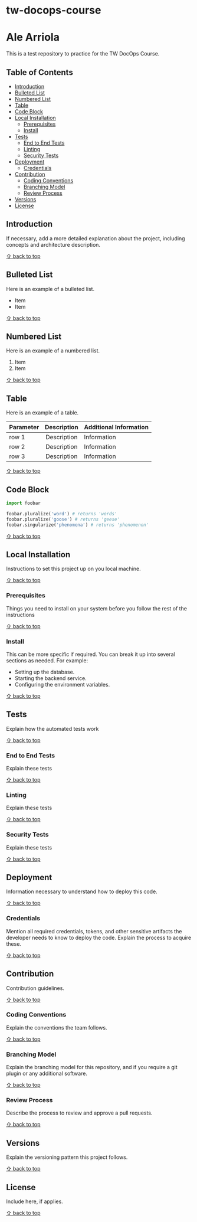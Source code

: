 # tw-docops-course

# Ale Arriola

This is a test repository to practice for the TW DocOps Course.

## Table of Contents

- [Introduction](#introduction)
- [Bulleted List](#bulleted-list)
- [Numbered List](#numbered-list)
- [Table](#table)
- [Code Block](#code-block)
- [Local Installation](#local-installation)
  - [Prerequisites](#prerequisites)
  - [Install <service name>](#install-<service-name>)
- [Tests](#tests)
  - [End to End Tests](#end-to-end-tests)
  - [Linting](#linting)
  - [Security Tests](#security-tests)
- [Deployment](#deployment)
  - [Credentials](#credentials)
- [Contribution](#contribution)
  - [Coding Conventions](#coding-conventions)
  - [Branching Model](#branching-model)
  - [Review Process](#review-process)
- [Versions](#versions)
- [License](#license)


## Introduction

If necessary, add a more detailed explanation about the project, including
concepts and architecture description.

[⇧ back to top](#table-of-contents)

## Bulleted List
Here is an example of a bulleted list.
- Item
- Item

[⇧ back to top](#table-of-contents)

## Numbered List
Here is an example of a numbered list.

1. Item
1. Item

[⇧ back to top](#table-of-contents)


## Table
Here is an example of a table. 


| Parameter|Description|Additional Information|
|----------|:-------------:|------|
| row 1 |  Description |Information|
| row 2 |  Description  |Information|
| row 3 | Description |Information|


[⇧ back to top](#table-of-contents)

## Code Block

```python
import foobar

foobar.pluralize('word') # returns 'words'
foobar.pluralize('goose') # returns 'geese'
foobar.singularize('phenomena') # returns 'phenomenon'
```

[⇧ back to top](#table-of-contents)

## Local Installation

Instructions to set this project up on you local machine.

[⇧ back to top](#table-of-contents)

### Prerequisites

Things you need to install on your system before you follow the rest of the
instructions

[⇧ back to top](#table-of-contents)

### Install <service name>

This can be more specific if required. You can break it up into several
sections as needed. For example:

- Setting up the database.
- Starting the backend service.
- Configuring the environment variables.

[⇧ back to top](#table-of-contents)

## Tests

Explain how the automated tests work

[⇧ back to top](#table-of-contents)

### End to End Tests

Explain these tests

[⇧ back to top](#table-of-contents)

### Linting

Explain these tests

[⇧ back to top](#table-of-contents)

### Security Tests

Explain these tests

[⇧ back to top](#table-of-contents)

## Deployment

Information necessary to understand how to deploy this code.

[⇧ back to top](#table-of-contents)

### Credentials

Mention all required credentials, tokens, and other sensitive artifacts the developer
needs to know to deploy the code. Explain the process to acquire these.

[⇧ back to top](#table-of-contents)

## Contribution

Contribution guidelines.

[⇧ back to top](#table-of-contents)

### Coding Conventions

Explain the conventions the team follows.

[⇧ back to top](#table-of-contents)

### Branching Model

Explain the branching model for this repository, and if you require a git
plugin or any additional software.

[⇧ back to top](#table-of-contents)

### Review Process

Describe the process to review and approve a pull requests.

[⇧ back to top](#table-of-contents)

## Versions

Explain the versioning pattern this project follows.

[⇧ back to top](#table-of-contents)

## License

Include here, if applies.

[⇧ back to top](#table-of-contents)
